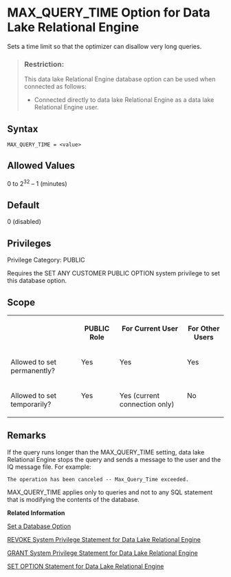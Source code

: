 <!-- loioa63f778f84f21015a949fadfab293391 -->

# MAX\_QUERY\_TIME Option for Data Lake Relational Engine

Sets a time limit so that the optimizer can disallow very long queries.



> ### Restriction:  
> This data lake Relational Engine database option can be used when connected as follows:
> 
> -   Connected directly to data lake Relational Engine as a data lake Relational Engine user.



<a name="loioa63f778f84f21015a949fadfab293391__section_zx3_g24_hrb"/>

## Syntax

```
MAX_QUERY_TIME = <value>
```



<a name="loioa63f778f84f21015a949fadfab293391__iq_refso_754"/>

## Allowed Values

0 to 2<sup>32</sup> – 1 \(minutes\)



<a name="loioa63f778f84f21015a949fadfab293391__iq_refso_755"/>

## Default

0 \(disabled\)



<a name="loioa63f778f84f21015a949fadfab293391__section_k3c_gxb_3qb"/>

## Privileges

Privilege Category: PUBLIC

Requires the SET ANY CUSTOMER PUBLIC OPTION system privilege to set this database option.



<a name="loioa63f778f84f21015a949fadfab293391__iq_refso_756"/>

## Scope


<table>
<tr>
<th valign="top">

 



</th>
<th valign="top">

PUBLIC Role



</th>
<th valign="top">

For Current User



</th>
<th valign="top">

For Other Users



</th>
</tr>
<tr>
<td valign="top">

Allowed to set permanently?



</td>
<td valign="top">

Yes



</td>
<td valign="top">

Yes



</td>
<td valign="top">

Yes



</td>
</tr>
<tr>
<td valign="top">

Allowed to set temporarily?



</td>
<td valign="top">

Yes



</td>
<td valign="top">

Yes \(current connection only\)



</td>
<td valign="top">

No



</td>
</tr>
</table>



<a name="loioa63f778f84f21015a949fadfab293391__iq_refso_757"/>

## Remarks

If the query runs longer than the MAX\_QUERY\_TIME setting, data lake Relational Engine stops the query and sends a message to the user and the IQ message file. For example:

```
The operation has been canceled -- Max_Query_Time exceeded.
```

MAX\_QUERY\_TIME applies only to queries and not to any SQL statement that is modifying the contents of the database.

**Related Information**  


[Set a Database Option](set-a-database-option-0dcb893.md "You set options with the SET OPTION statement.")

[REVOKE System Privilege Statement for Data Lake Relational Engine](../080-sql-statements/revoke-system-privilege-statement-for-data-lake-relational-engine-a3eadda.md "Removes specific system privileges from specific users and the right to administer the privilege.")

[GRANT System Privilege Statement for Data Lake Relational Engine](../080-sql-statements/grant-system-privilege-statement-for-data-lake-relational-engine-a3dfcb0.md "Grants specific system privileges to users or roles, with or without administrative rights.")

[SET OPTION Statement for Data Lake Relational Engine](../080-sql-statements/set-option-statement-for-data-lake-relational-engine-a625da7.md "Changes options that affect the behavior of the database and its compatibility with Transact-SQL. Setting the value of an option can change the behavior for all users or an individual user, in either a temporary or permanent scope.")

